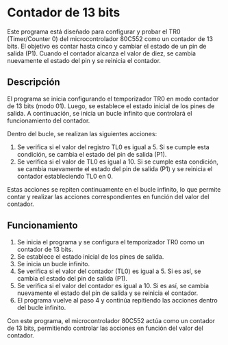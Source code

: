 # Contador de 13 bits

Este programa está diseñado para configurar y probar el TR0 (Timer/Counter 0) del microcontrolador 80C552 como un contador de 13 bits. El objetivo es contar hasta cinco y cambiar el estado de un pin de salida (P1). Cuando el contador alcanza el valor de diez, se cambia nuevamente el estado del pin y se reinicia el contador.

## Descripción

El programa se inicia configurando el temporizador TR0 en modo contador de 13 bits (modo 01). Luego, se establece el estado inicial de los pines de salida. A continuación, se inicia un bucle infinito que controlará el funcionamiento del contador.

Dentro del bucle, se realizan las siguientes acciones:
1. Se verifica si el valor del registro TL0 es igual a 5. Si se cumple esta condición, se cambia el estado del pin de salida (P1).
2. Se verifica si el valor de TL0 es igual a 10. Si se cumple esta condición, se cambia nuevamente el estado del pin de salida (P1) y se reinicia el contador estableciendo TL0 en 0.

Estas acciones se repiten continuamente en el bucle infinito, lo que permite contar y realizar las acciones correspondientes en función del valor del contador.

## Funcionamiento

1. Se inicia el programa y se configura el temporizador TR0 como un contador de 13 bits.
2. Se establece el estado inicial de los pines de salida.
3. Se inicia un bucle infinito.
4. Se verifica si el valor del contador (TL0) es igual a 5. Si es así, se cambia el estado del pin de salida (P1).
5. Se verifica si el valor del contador es igual a 10. Si es así, se cambia nuevamente el estado del pin de salida y se reinicia el contador.
6. El programa vuelve al paso 4 y continúa repitiendo las acciones dentro del bucle infinito.

Con este programa, el microcontrolador 80C552 actúa como un contador de 13 bits, permitiendo controlar las acciones en función del valor del contador.

